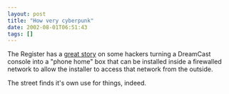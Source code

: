 ```yaml
---
layout: post
title: "How very cyberpunk"
date: 2002-08-01T06:51:43
tags: []
---
```


The Register has a [great story][1] on some hackers turning a DreamCast console into a "phone home" box that can be installed inside a firewalled network to allow the installer to access that network from the outside.

The street finds it's own use for things, indeed.

   [1]: http://www.theregister.co.uk/content/55/26478.html
